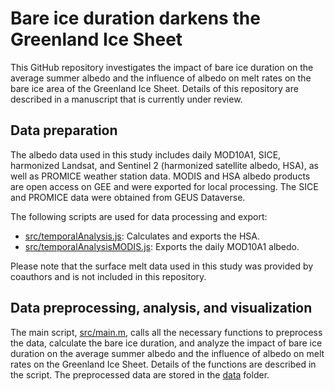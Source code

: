 # Bare ice duration darkens the Greenland Ice Sheet
 
This GitHub repository investigates the impact of bare ice duration on the average summer albedo and the influence of albedo on melt rates on the bare ice area of the Greenland Ice Sheet. 
Details of this repository are described in a manuscript that is currently under review.

## Data preparation
The albedo data used in this study includes daily MOD10A1, SICE, harmonized Landsat, and Sentinel 2 (harmonized satellite albedo, HSA), as well as PROMICE weather station data. 
MODIS and HSA albedo products are open access on GEE and were exported for local processing.
The SICE and PROMICE data were obtained from GEUS Dataverse. 

The following scripts are used for data processing and export:
- [src/temporalAnalysis.js](src/temporalAnalysis.js): Calculates and exports the HSA.
- [src/temporalAnalysisMODIS.js](src/temporalAnalysisMODIS.js): Exports the daily MOD10A1 albedo.

Please note that the surface melt data used in this study was provided by coauthors and is not included in this repository.

## Data preprocessing, analysis, and visualization
The main script, [src/main.m](src/main.m), calls all the necessary functions to preprocess the data, calculate the bare ice duration, and analyze the impact of bare ice duration on the average summer albedo and the influence of albedo on melt rates on the Greenland Ice Sheet. Details of the functions are described in the script.
The preprocessed data are stored in the [data](data) folder.
